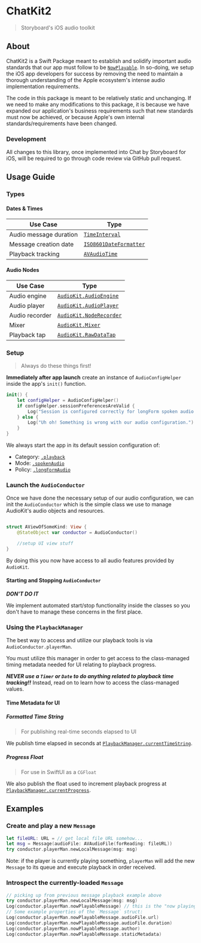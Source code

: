 # ChatKit2
> Storyboard's iOS audio toolkit

## About
ChatKit2 is a Swift Package meant to establish and solidify important audio
standards that our app must follow to be [`NowPlayable`][np]. In so-doing, we setup
the iOS app developers for success by removing the need to maintain a thorough
understanding of the Apple ecosystem's intense audio implementation requirements.

The code in this package is meant to be relatively static and unchanging. If we
need to make any modifications to this package, it is because we have expanded
our application's business requirements such that new standards must now be
achieved, or because Apple's own internal standards/requirements have been
changed.

### Development
All changes to this library, once implemented into Chat by Storyboard for iOS,
will be required to go through code review via GitHub pull request.

## Usage Guide

### Types
#### Dates & Times
| Use Case | Type |
|----------------------------------|------|
|Audio message duration            | [`TimeInterval`](https://developer.apple.com/documentation/foundation/timeinterval)|
|Message creation date      | [`ISO8601DateFormatter`](https://developer.apple.com/documentation/foundation/iso8601dateformatter)|
|Playback tracking  | [`AVAudioTime`](https://developer.apple.com/documentation/avfaudio/avaudiotime)|
#### Audio Nodes
| Use Case | Type |
|------------------|------|
|Audio engine  | [`AudioKit.AudioEngine`](https://www.audiokit.io/AudioKit/documentation/audiokit/audioengine)|
|Audio player | [`AudioKit.AudioPlayer`](https://www.audiokit.io/AudioKit/documentation/audiokit/audioplayer)|
|Audio recorder | [`AudioKit.NodeRecorder`](https://www.audiokit.io/AudioKit/documentation/audiokit/noderecorder)|
|Mixer | [`AudioKit.Mixer`](https://www.audiokit.io/AudioKit/documentation/audiokit/mixer)|
|Playback tap | [`AudioKit.RawDataTap`](https://www.audiokit.io/AudioKit/documentation/audiokit/audioplayer)|

### Setup
> Always do these things first!

**Immediately after app launch** create an instance of `AudioConfigHelper` inside the app's `init()` function.

```swift
init() {
    let configHelper = AudioConfigHelper()
    if configHelper.sessionPreferencesAreValid {
        Log("Session is configured correctly for longForm spoken audio playback")
    } else {
        Log("Uh oh! Something is wrong with our audio configuration.")
    }
}
```

We always start the app in its default session configuration of:

- Category: [`.playback`](https://developer.apple.com/documentation/avfaudio/avaudiosession/category/1616509-playback)
- Mode: [`.spokenAudio`](https://developer.apple.com/documentation/avfaudio/avaudiosession/mode/1616510-spokenaudio)
- Policy: [`.longFormAudio`](https://developer.apple.com/documentation/avfaudio/avaudiosession/routesharingpolicy/longformaudio)

### Launch the `AudioConductor`

Once we have done the necessary setup of our audio configuration, we can init
the `AudioConductor` which is the simple class we use to manage AudioKit's
audio objects and resources.

```swift

struct AViewOfSomeKind: View {
    @StateObject var conductor = AudioConductor()

    //setup UI view stuff
}
```

By doing this you now have access to all audio features provided by `AudioKit`.

#### Starting and Stopping `AudioConductor`
***DON'T DO IT***

We implement automated start/stop functionality inside the classes so you don't
have to manage these concerns in the first place.

### Using the `PlaybackManager`
The best way to access and utilize our playback tools is via `AudioConductor.playerMan`.

You must utilize this manager in order to get access to the class-managed timing
metadata needed for UI relating to playback progress.

***NEVER use a `Timer` or `Date` to do anything related to playback time
tracking!!*** Instead, read on to learn how to access the class-managed values.

#### Time Metadata for UI
##### Formatted Time String
> For publishing real-time seconds elapsed to UI

We publish time elapsed in seconds at [`PlaybackManager.currentTimeString`](https://github.com/Storyboard-fm/ChatKit/blob/341a4cef5cd8133b9d29391c32722c68f42e1566/Sources/ChatKit2/Audio/PlaybackManager.swift#L33).

##### Progress Float
> For use in SwiftUI as a `CGFloat`

We also publish the float used to increment playback progress at [`PlaybackManager.currentProgress`](https://github.com/Storyboard-fm/ChatKit/blob/341a4cef5cd8133b9d29391c32722c68f42e1566/Sources/ChatKit2/Audio/PlaybackManager.swift#L27).

## Examples

### Create and play a new `Message`

```swift
let fileURL: URL = // get local file URL somehow...
let msg = Message(audioFile: AVAudioFile(forReading: fileURL))
try conductor.playerMan.newLocalMessage(msg: msg)
```

Note: if the player is currently playing something, `playerMan` will add the new
`Message` to its queue and execute playback in order received.

### Introspect the currently-loaded `Message`

```swift
// picking up from previous message playback example above
try conductor.playerMan.newLocalMessage(msg: msg)
Log(conductor.playerMan.nowPlayableMessage) // this is the "now playing" audio message
// Some example properties of the `Message` struct:
Log(conductor.playerMan.nowPlayableMessage.audioFile.url)
Log(conductor.playerMan.nowPlayableMessage.audioFile.duration)
Log(conductor.playerMan.nowPlayableMessage.author)
Log(conductor.playerMan.nowPlayableMessage.staticMetadata)
```


[np]: https://developer.apple.com/documentation/mediaplayer/becoming_a_now_playable_app
